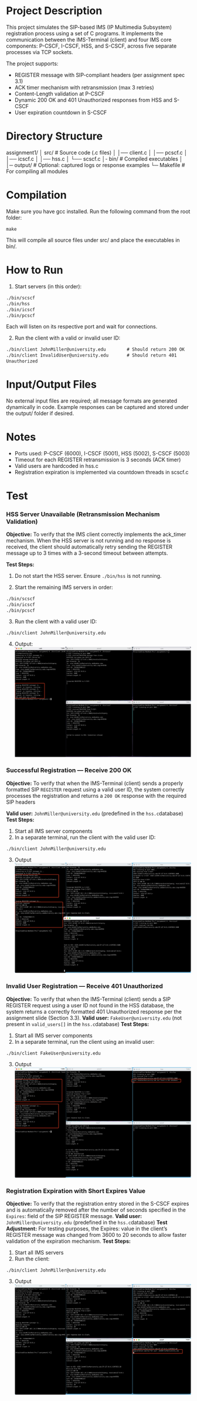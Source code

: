 # Project Description

This project simulates the SIP-based IMS (IP Multimedia Subsystem) registration process using a set of C programs. It implements the communication between the IMS-Terminal (client) and four IMS core components: P-CSCF, I-CSCF, HSS, and S-CSCF, across five separate processes via TCP sockets.

The project supports:
- REGISTER message with SIP-compliant headers (per assignment spec 3.1)
- ACK timer mechanism with retransmission (max 3 retries)
- Content-Length validation at P-CSCF
- Dynamic 200 OK and 401 Unauthorized responses from HSS and S-CSCF
- User expiration countdown in S-CSCF

# Directory Structure
assignment1/
│ src/            # Source code (.c files)
│   │── client.c
│   │── pcscf.c
│   │── icscf.c
│   │── hss.c
│   └── scscf.c
│- bin/            # Compiled executables
│
│─ output/         # Optional: captured logs or response examples
└─ Makefile        # For compiling all modules

# Compilation

Make sure you have gcc installed. Run the following command from the root folder:
```ssh
make
```
This will compile all source files under src/ and place the executables in bin/.

# How to Run
1. Start servers (in this order):
```ssh
./bin/scscf
./bin/hss
./bin/icscf
./bin/pcscf
```
Each will listen on its respective port and wait for connections.

2. Run the client with a valid or invalid user ID:
```
./bin/client JohnMiller@university.edu        # Should return 200 OK
./bin/client InvalidUser@university.edu       # Should return 401 Unauthorized
```

# Input/Output Files

No external input files are required; all message formats are generated dynamically in code.
Example responses can be captured and stored under the output/ folder if desired.

# Notes
- Ports used: P-CSCF (6000), I-CSCF (5001), HSS (5002), S-CSCF (5003)
- Timeout for each REGISTER retransmission is 3 seconds (ACK timer)
- Valid users are hardcoded in hss.c
- Registration expiration is implemented via countdown threads in scscf.c


# Test
### HSS Server Unavailable (Retransmission Mechanism Validation)

**Objective:**
To verify that the IMS client correctly implements the ack_timer mechanism. When the HSS server is not running and no response is received, the client should automatically retry sending the REGISTER message up to 3 times with a 3-second timeout between attempts.

**Test Steps:**
1. Do not start the HSS server.
Ensure `./bin/hss` is not running.

2. Start the remaining IMS servers in order:
```
./bin/scscf
./bin/icscf
./bin/pcscf
```
3. Run the client with a valid user ID:
```
./bin/client JohnMiller@university.edu
```
4. Output:
![alt text](/assignment1/output/retransmission.png)

### Successful Registration — Receive 200 OK
**Objective:**
To verify that when the IMS-Terminal (client) sends a properly formatted SIP `REGISTER` request using a valid user ID, the system correctly processes the registration and returns a `200 OK` response with the required SIP headers

**Valid user:**
`JohnMiller@university.edu` (predefined in the `hss.c`database)
**Test Steps:**
1. Start all IMS server components
2. In a separate terminal, run the client with the valid user ID:
```
./bin/client JohnMiller@university.edu
```
3. Output
![alt text](/assignment1/output/200OK.png)


### Invalid User Registration — Receive 401 Unauthorized
**Objective:**
To verify that when the IMS-Terminal (client) sends a SIP REGISTER request using a user ID not found in the HSS database, the system returns a correctly formatted 401 Unauthorized response per the assignment slide (Section 3.3).
**Valid user:**
`FakeUser@university.edu` (not present in `valid_users[]` in the `hss.c`database)
**Test Steps:**
1. Start all IMS server components
2. In a separate terminal, run the client using an invalid user:
```
./bin/client FakeUser@university.edu
```
3. Output
![alt text](/assignment1/output/401.png)


### Registration Expiration with Short Expires Value
**Objective:**
To verify that the registration entry stored in the S-CSCF expires and is automatically removed after the number of seconds specified in the `Expires`: field of the SIP REGISTER message.
**Valid user:**
`JohnMiller@university.edu` (predefined in the `hss.c`database)
**Test Adjustment:**
For testing purposes, the Expires: value in the client’s REGISTER message was changed from 3600 to 20 seconds to allow faster validation of the expiration mechanism.
**Test Steps:**
1. Start all IMS servers
2. Run the client:
```
./bin/client JohnMiller@university.edu
```
3. Output
![alt text](/assignment1/output/expiration.png)
